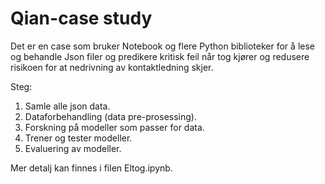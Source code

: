 # Qian-case study
Det er en case som bruker Notebook og flere Python biblioteker for å lese og behandle Json filer og predikere kritisk feil når tog kjører og redusere risikoen for at nedrivning av kontaktledning skjer.

Steg: 
1. Samle alle json data.
2. Dataforbehandling (data pre-prosessing).
3. Forskning på modeller som passer for data.
4. Trener og tester modeller.
5. Evaluering av modeller.

Mer detalj kan finnes i filen Eltog.ipynb.
